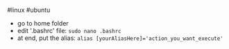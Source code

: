 #linux #ubuntu

- go to home folder
- edit '.bashrc' file: `sudo nano .bashrc`
- at end, put the alias: `alias [yourAliasHere]='action_you_want_execute'`